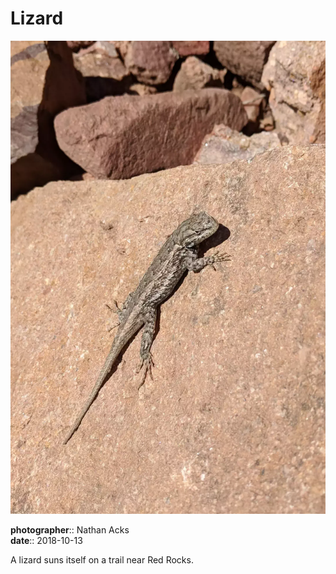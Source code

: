 # Lizard

![A brown lizard suns itself on a red rock](assets/2018-10-13-lizard.webp)

**photographer**:: Nathan Acks  
**date**:: 2018-10-13

A lizard suns itself on a trail near Red Rocks.
